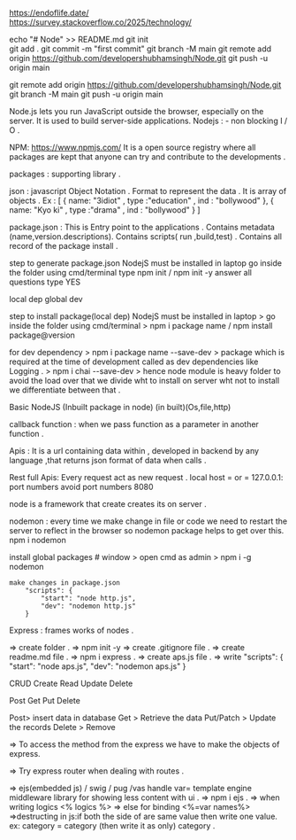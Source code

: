 https://endoflife.date/  
https://survey.stackoverflow.co/2025/technology/

echo "# Node" >> README.md
git init    
git add .
git commit -m "first commit"
git branch -M main
git remote add origin https://github.com/developershubhamsingh/Node.git
git push -u origin main

git remote add origin https://github.com/developershubhamsingh/Node.git
git branch -M main
git push -u origin main


Node.js lets you run JavaScript outside the browser, especially on the server.
It is used to build server-side applications.
Nodejs : 
    <!-- - single threaded . Thread = Instructions execute करने का रास्ता -->
    <!-- - async . ( multiple things are happening parallel ). tasks runs in backgrounds -->
    - non blocking I / O .

NPM: https://www.npmjs.com/
    It is a open source registry where all packages are kept that anyone can try and contribute to the developments .

packages : supporting library .
    
json : 
    javascript Object Notation .
    Format to represent the data .
    It is array of objects .
Ex : [
        {
            name: "3idiot" ,
            type :"education" ,
            ind : "bollywood"
        },
        {
            name: "Kyo ki" ,
            type :"drama" ,
            ind : "bollywood"
        }
    ]

package.json : 
        This is Entry point to the applications .
        Contains metadata (name,version.descriptions).
        Contains scripts( run ,build,test) .
        Contains all record of the package install .

step to generate package.json 
     NodejS must be installed in laptop
     go inside the folder using cmd/terminal
     type npm init / npm init -y
     answer all questions
     type YES

    
local dep
global
dev

step to install package(local dep)
    NodejS must be installed in laptop
    > go inside the folder using cmd/terminal
    > npm i package name / npm install package@version
    
for dev dependency
    > npm i package name --save-dev
    > package which is required at the time of development called as dev dependencies like Logging .
    > npm i chai --save-dev 
    > hence node module is heavy folder to avoid the load over that we divide wht to install on server wht not to install we differentiate between that .
      
Basic NodeJS (Inbuilt package in node) (in built)(Os,file,http)

callback function : when we pass function as a parameter in another function .

Apis : It is a url containing data within , developed in backend by any language ,that returns json format of data when calls . 

Rest full Apis: Every request act as new request . 
local host = or = 127.0.0.1: port numbers
avoid port numbers 8080 

node is a framework that create creates its on server .

nodemon : 
    every time we make change in file or code we need to restart the server to reflect in the browser so nodemon package helps to get over this.
    npm i nodemon

install global packages
    # window
    > open cmd as admin
    > npm i -g nodemon
    
    make changes in package.json
        "scripts": {
            "start": "node http.js",
            "dev": "nodemon http.js"
        }
Express : frames works of nodes .

=> create folder .
=> npm init -y
=> create .gitignore file .
=> create readme.md file .
=> npm i express .
=> create aps.js file .
=> write "scripts": {
            "start": "node aps.js",
            "dev": "nodemon aps.js"
        }

CRUD
Create Read Update Delete

Post   Get  Put    Delete

Post> insert data in database
Get > Retrieve the data
Put/Patch > Update the records
Delete > Remove

=> To access the method from the express we have to make the objects of express.

=> Try express router when dealing with routes . 

=> ejs(embedded js) / swig / pug /vas handle var= template engine  middleware library for showing less content with ui .
=> npm i ejs .
=> when writing logics <% logics %> 
=> else for binding <%=var names%> 
=>destructing in js:if both the side of are same value then write one value.
    ex: category = category (then write it as only)  category .
